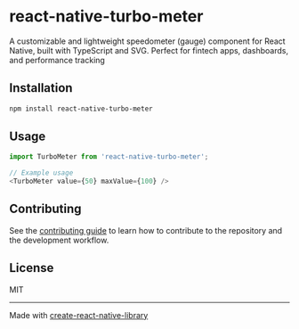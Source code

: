 # react-native-turbo-meter

A customizable and lightweight speedometer (gauge) component for React Native, built with TypeScript and SVG. Perfect for fintech apps, dashboards, and performance tracking

## Installation

```sh
npm install react-native-turbo-meter
```

## Usage


```js
import TurboMeter from 'react-native-turbo-meter';

// Example usage
<TurboMeter value={50} maxValue={100} />


```


## Contributing

See the [contributing guide](CONTRIBUTING.md) to learn how to contribute to the repository and the development workflow.

## License

MIT

---

Made with [create-react-native-library](https://github.com/callstack/react-native-builder-bob)
